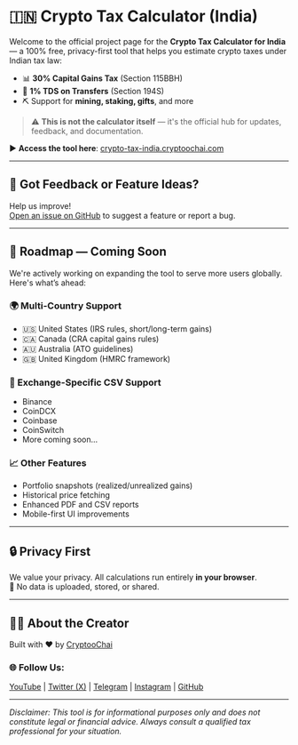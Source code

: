 # 🇮🇳 Crypto Tax Calculator (India)

Welcome to the official project page for the **Crypto Tax Calculator for India** — a 100% free, privacy-first tool that helps you estimate crypto taxes under Indian tax law:

- 📊 **30% Capital Gains Tax** (Section 115BBH)
- 🧾 **1% TDS on Transfers** (Section 194S)
- ⛏️ Support for **mining, staking, gifts**, and more

> ⚠️ **This is not the calculator itself** — it's the official hub for updates, feedback, and documentation.

▶️ **Access the tool here**: [crypto-tax-india.cryptoochai.com](https://crypto-tax-india.cryptoochai.com/)

---

## 📢 Got Feedback or Feature Ideas?

Help us improve!  
[Open an issue on GitHub](https://github.com/CryptooChai/crypto-tax-calc-help/issues) to suggest a feature or report a bug.

---

## 🚧 Roadmap — Coming Soon

We're actively working on expanding the tool to serve more users globally. Here's what’s ahead:

### 🌍 Multi-Country Support
- 🇺🇸 United States (IRS rules, short/long-term gains)
- 🇨🇦 Canada (CRA capital gains rules)
- 🇦🇺 Australia (ATO guidelines)
- 🇬🇧 United Kingdom (HMRC framework)

### 🔄 Exchange-Specific CSV Support
- Binance
- CoinDCX
- Coinbase
- CoinSwitch
- More coming soon...

### 📈 Other Features
- Portfolio snapshots (realized/unrealized gains)
- Historical price fetching
- Enhanced PDF and CSV reports
- Mobile-first UI improvements

---

## 🔒 Privacy First

We value your privacy. All calculations run entirely **in your browser**.  
🚫 No data is uploaded, stored, or shared.

---

## 👨‍💻 About the Creator

Built with ❤️ by [CryptooChai](https://www.youtube.com/@CryptooChai?sub_confirmation=1)  

### 🌐 Follow Us:
[YouTube](https://www.youtube.com/@CryptooChai?sub_confirmation=1) | [Twitter (X)](https://x.com/CryptooChai) | [Telegram](https://t.me/CryptooChai) | [Instagram](https://instagram.com/cryptoochaii) | [GitHub](https://github.com/CryptooChai)


---

*Disclaimer: This tool is for informational purposes only and does not constitute legal or financial advice. Always consult a qualified tax professional for your situation.*
